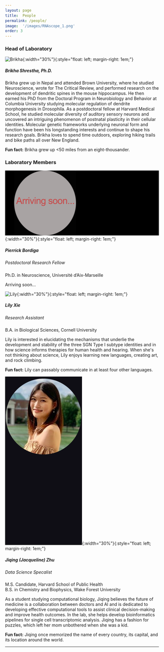 ```yaml
---
layout: page
title:  People
permalink: /people/
image:  '/images/RNAscope_1.png'
order: 3
---
```

### Head of Laboratory

![Brikha](/images/Brikha_circle.png){:width="30%"}{:style="float: left; margin-right: 1em;"}
##### Brikha Shrestha,  Ph.D.
Brikha grew up in Nepal and attended Brown University, where he studied Neuroscience, wrote for The Critical Review, and performed research on the development of dendritic spines in the mouse hippocampus. He then earned his PhD from the Doctoral Program in Neurobiology and Behavior at Columbia University studying molecular regulation of dendrite morphogenesis in Drosophila. As a postdoctoral fellow at Harvard Medical School, he studied molecular diversity of auditory sensory neurons and uncovered an intriguing phenomenon of postnatal plasticity in their cellular identities. Molecular genetic frameworks underlying neuronal form and function have been his longstanding interests and continue to shape his research goals. Brikha loves to spend time outdoors, exploring hiking trails and bike paths all over New England.

**Fun fact:** Brikha grew up <50 miles from an eight-thousander.
### Laboratory Members
![Pierrick](/images/blank_circle3.png){:width="30%"}{:style="float: left; margin-right: 1em;"}
##### Pierrick Bordiga
<h5 style="font-weight: normal">
Postdoctoral Research Fellow
</h5>
Ph.D. in Neuroscience, Université d’Aix-Marseille

Arriving soon...


![Lily](/images/lily_circle.png){:width="30%"}{:style="float: left; margin-right: 1em;"}
##### Lily Xie
<h5 style="font-weight: normal">
Research Assistant
</h5>
B.A. in Biological Sciences, Cornell University

Lily is interested in elucidating the mechanisms that underlie the development and stability of the three SGN Type I subtype identities and in how science informs therapies for human health and hearing. When she's not thinking about science, Lily enjoys learning new languages, creating art, and rock climbing.

**Fun fact:** Lily can passably communicate in at least four other languages.

![Jiqing](/images/jiqing_circle.png){:width="30%"}{:style="float: left; margin-right: 1em;"}
##### Jiqing (Jacqueline) Zhu
<h5 style="font-weight: normal">
Data Science Specalist
</h5>
M.S. Candidate, Harvard School of Public Health
<br/>
B.S. in Chemistry and Biophysics, Wake Forest University

As a student studying computational biology, Jiqing believes the future of medicine is a collaboration between doctors and AI and is dedicated to developing effective computational tools to assist clinical decision-making and improve health outcomes. In the lab, she helps develop bioinformatics pipelines for single cell transcriptomic analysis. Jiqing has a fashion for puzzles, which left her mom unbothered when she was a kid.

**Fun fact:** Jiqing once memorized the name of every country, its capital, and its location around the world.


<hr>
